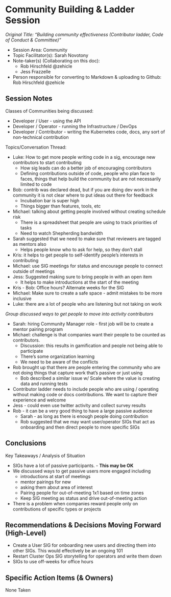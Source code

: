 # Community Building & Ladder Session

_Original Title: “Building community effectiveness (Contributor ladder, Code of Conduct & Committee)”_

* Session Area: Community
* Topic Facilitator(s): Sarah Novotony
* Note-taker(s) (Collaborating on this doc): 
  * Rob Hirschfeld @zehicle
  * Jess Frazzelle 
* Person responsible for converting to Markdown & uploading to Github: Rob Hirschfeld @zehicle

## Session Notes

Classes of Communities being discussed:
* Developer / User - using the API
* Developer / Operator - running the Infrastructure / DevOps
* Developer / Contributor - writing the Kubernetes code, docs, any sort of non-technical contribution

Topics/Conversation Thread:

* Luke: How to get more people writing code in a sig, encourage new contributors to start contributing
  * How sig leads can do a better job of encouraging contributors
  * Defining contributions outside of code, people who plan face to faces, things that help build the community but are not necessarily limited to code
* Bob: contrib was declared dead, but if you are doing dev work in the community it is not clear where to put ideas out there for feedback
  * Incubation bar is super high
  * Things bigger than features, tools, etc
* Michael: talking about getting people involved without creating schedule risk
  * There is a spreadsheet that people are using to track priorities of tasks
  * Need to watch Shepherding bandwidth
* Sarah suggested that we need to make sure that reviewers are tagged as mentors also
  * Helps people know who to ask for help, so they don’t stall
* Kris: it helps to get people to self-identify people’s interests in contributing
* Michael: use SIG meetings for status and encourage people to connect outside of meetings
* Jess: Suggested making sure to bring people in with an open item
  * It helps to make introductions at the start of the meeting
* Kris - Bob: Office hours?  Alternate weeks for the SIG
* Michael: Make sure to create a safe space - admit mistakes to be more inclusive
* Luke: there are a lot of people who are listening but not taking on work

_Group discussed ways to get people to move into activity contributors_

* Sarah: hiring Community Manager role - first job will be to create a mentor pairing program
* Michael: challenge is that companies want their people to be counted as contributors.
  * Discussion: this results in gamification and people not being able to participate
  * There’s some organization learning
  * We need to be aware of the conflicts
* Rob brought up that there are people entering the community who are not doing things that capture work that’s passive or just using
  * Bob described a similar issue w/ Scale where the value is creating data and running tests
* Contributor ladder needs to include people who are using / operating without making code or docs contributions.  We want to capture their experience and welcome
* Jess - could even use twitter activity and collect survey results
* Rob - it can be a very good thing to have a large passive audience
  * Sarah - as long as there is enough people doing contribution
  * Rob suggested that we may want user/operator SIGs that act as onboarding and then direct people to more specific SIGs

## Conclusions
Key Takeaways / Analysis of Situation

* SIGs have a lot of passive participants.  - **This may be OK**
* We discussed ways to get passive users more engaged including 
  * introductions at start of meetings
  * mentor pairings for new 
  * asking them about area of interest
  * Pairing people for out-of-meeting 1x1 based on time zones
  * Keep SIG meeting as status and drive out-of-meeting action
* There is a problem when companies reward people only on contributions of specific types or projects

## Recommendations & Decisions Moving Forward (High-Level)

* Create a User SIG for onboarding new users and directing them into other SIGs.  This would effectively be an ongoing 101
* Restart Cluster Ops SIG storytelling for operators and write them down
* SIGs to use off-weeks for office hours

## Specific Action Items (& Owners)

None Taken
